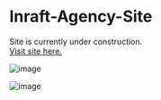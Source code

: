 # Inraft-Agency-Site
Site is currently under construction. <br>
<a href="https://inraft.com" target="_blank">Visit site here.</a>


![image](https://user-images.githubusercontent.com/37941642/188210323-ba194b19-5bfc-423e-8943-bb3bd24b2e8e.png)

![image](https://user-images.githubusercontent.com/37941642/188210368-714ec683-16d3-4452-b15e-852fae8e5c5f.png)
